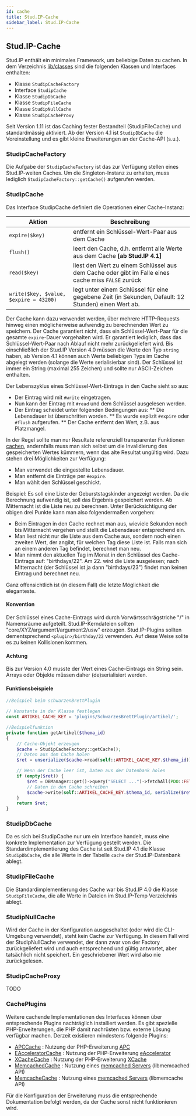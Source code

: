 ```yaml
---
id: cache
title: Stud.IP-Cache
sidebar_label: Stud.IP-Cache
---
```


## Stud.IP-Cache

Stud.IP enthält ein minimales Framework, um beliebige Daten zu cachen. In dem Verzeichnis [lib/classes](https://develop.studip.de/trac/browser/trunk/lib/classes) sind die folgenden Klassen und Interfaces enthalten:

* Klasse `StudipCacheFactory`
* Interface `StudipCache`
* Klasse `StudipDbCache`
* Klasse `StudipFileCache`
* Klasse `StudipNullCache`
* Klasse `StudipCacheProxy`

Seit Version 1.11 ist das Caching fester Bestandteil (StudipFileCache) und standardmässig aktiviert. Ab der Version 4.1 ist `StudipDbCache` die Voreinstellung und es gibt kleine Erweiterungen an der Cache-API (s.u.).

### StudipCacheFactory

Die Aufgabe der `StudipCacheFactory` ist das zur Verfügung stellen eines Stud.IP-weiten Caches. Um die Singleton-Instanz zu erhalten, muss lediglich `StudipCacheFactory::getCache()` aufgerufen werden.

### StudipCache

Das Interface StudipCache definiert die Operationen einer Cache-Instanz:

| Aktion | Beschreibung |
| ---- | ---- |
| `expire($key)` | entfernt ein Schlüssel-Wert-Paar aus dem Cache |
| `flush()` | leert den Cache, d.h. entfernt alle Werte aus dem Cache **[ab Stud.IP 4.1]** |
| `read($key)` | liest den Wert zu einem Schlüssel aus dem Cache oder gibt im Falle eines cache miss `FALSE` zurück |
| `write($key, $value, $expire = 43200)` | legt unter einem Schlüssel für eine gegebene Zeit (in Sekunden, Default: 12 Stunden) einen Wert ab. |


Der Cache kann dazu verwendet werden, über mehrere HTTP-Requests hinweg einen möglicherweise aufwendig zu berechnenden Wert zu speichern. Der Cache garantiert nicht, dass ein Schlüssel-Wert-Paar für die gesamte `expire`-Dauer vorgehalten wird. Er garantiert lediglich, dass das Schlüssel-Wert-Paar nach Ablauf nicht mehr zurückgeliefert wird. Bis einschließlich der Stud.IP Version 4.0 müssen die Werte den Typ `string` haben, ab Version 4.1 können auch Werte beliebigen Typs im Cache abgelegt werden (solange die Werte serialisierbar sind). Der Schlüssel ist immer ein String (maximal 255 Zeichen) und sollte nur ASCII-Zeichen enthalten.

Der Lebenszyklus eines Schlüssel-Wert-Eintrags in den Cache sieht so aus:

* Der Eintrag wird mit `#write` eingetragen.
* Nun kann der Eintrag mit `#read` und dem Schlüssel ausgelesen werden.
* Der Eintrag scheidet unter folgenden Bedingungen aus:
** Die Lebensdauer ist überschritten worden.
** Es wurde explizit `#expire` oder `#flush` aufgerufen.
** Der Cache entfernt den Wert, z.B. aus Platzmangel.

In der Regel sollte man nur Resultate referenziell transparenter Funktionen [cachen](http://de.wikipedia.org/wiki/Memoisierung), andernfalls muss man sich selbst um die Invalidierung des gespeicherten Wertes kümmern, wenn das alte Resultat ungültig wird. Dazu stehen drei Möglichkeiten zur Verfügung:

* Man verwendet die eingestellte Lebensdauer.
* Man entfernt die Einträge per `#expire`.
* Man wählt den Schlüssel geschickt.

Beispiel: Es soll eine Liste der Geburststagskinder angezeigt werden. Da die Berechnung aufwendig ist, soll das Ergebnis gespeichert werden. Ab Mitternacht ist die Liste neu zu berechnen. Unter Berücksichtigung der obigen drei Punkte kann man also folgendermaßen vorgehen:

* Beim Eintragen in den Cache rechnet man aus, wieviele Sekunden noch bis Mitternacht vergehen und stellt die Lebensdauer entsprechend ein.
* Man liest nicht nur die Liste aus dem Cache aus, sondern noch einen zweiten Wert, der angibt, für welchen Tag diese Liste ist. Falls man sich an einem anderen Tag befindet, berechnet man neu.
* Man nimmt den aktuellen Tag im Monat in den Schlüssel des Cache-Eintrags auf: "birthdays/22". Am 22. wird die Liste ausgelesen; nach Mitternacht (der Schlüssel ist ja dann "birthdays/23") findet man keinen Eintrag und berechnet neu.

Ganz offensichtlich ist (in diesem Fall) die letzte Möglichkeit die eleganteste.

#### Konvention
Der Schlüssel eines Cache-Eintrags wird durch Vorwärtsschrägstriche "/" in Namensräume aufgeteilt. Stud.IP-Kerndateien sollten "core/XYZ/argument1/argument2/usw" erzeugen. Stud.IP-Plugins sollten dementsprechend `<plugin>/birthday/22` verwenden. Auf diese Weise sollte es zu keinen Kollisionen kommen.

#### Achtung
Bis zur Version 4.0 musste der Wert eines Cache-Eintrags ein String sein. Arrays oder Objekte müssen daher (de)serialisiert werden.

#### Funktionsbeispiele
```php
//Beispiel beim schwarzenBrettPlugin

// Konstante in der Klasse festlegen
const ARTIKEL_CACHE_KEY = 'plugins/SchwarzesBrettPlugin/artikel/';

//Beispielfunktion
private function getArtikel($thema_id)
{
    // Cache-Objekt erzeugen
    $cache = StudipCacheFactory::getCache();
    // Daten aus dem Cache holen
    $ret = unserialize($cache->read(self::ARTIKEL_CACHE_KEY.$thema_id));

    // Wenn der Cache leer ist, Daten aus der Datenbank holen
    if (empty($ret)) {
        $ret = DBManager::get()->query("SELECT ...")->fetchAll(PDO::FETCH_COLUMN);
        // Daten in den Cache schreiben
        $cache->write(self::ARTIKEL_CACHE_KEY.$thema_id, serialize($ret));
    }
    return $ret;
}
```

### StudipDbCache

Da es sich bei StudipCache nur um ein Interface handelt, muss eine konkrete Implementation zur Verfügung gestellt werden. Die Standardimplementierung des Cache ist seit Stud.IP 4.1 die Klasse `StudipDbCache`, die alle Werte in der Tabelle `cache` der Stud.IP-Datenbank ablegt.

### StudipFileCache

Die Standardimplementierung des Cache war bis Stud.IP 4.0 die Klasse `StudipFileCache`, die alle Werte in Dateien im Stud.IP-Temp Verzeichnis ablegt.

### StudipNullCache

Wird der Cache in der Konfiguration ausgeschaltet (oder wird die CLI-Umgebung verwendet), steht kein Cache zur Verfügung. In diesem Fall wird der StudipNullCache verwendet, der dann zwar von der Factory zurückgeliefert wird und auch entsprechend und gültig antwortet, aber tatsächlich nicht speichert. Ein geschriebener Wert wird also nie zurückgelesen.

### StudipCacheProxy

TODO

### CachePlugins

Weitere cachende Implementationen des Interfaces können über entsprechende Plugins nachträglich installiert werden. Es gibt spezielle PHP-Erweiterungen, die PHP damit nachrüsten bzw. externe Lösung verfügbar machen. Derzeit existieren mindestens folgende Plugins:

* [APCCache](https://plugin-dev.studip.de/index.php/Plugins/00030) : Nutzung der PHP-Erweiterung [APC](http://www.php.net/apc)
* [EAcceleratorCache](https://plugin-dev.studip.de/index.php/Plugins/00031) : Nutzung der PHP-Erweiterung [eAccelerator](http://eaccelerator.net)
* [XCacheCache](https://plugin-dev.studip.de/index.php/Plugins/00032) : Nutzung der PHP-Erweiterung [XCache](http://xcache.lighttpd.net)
* [MemcachedCache](https://develop.studip.de/studip/plugins.php/pluginmarket/presenting/details/c511a822c4ab899e2a6d0b0ec3c05c67) : Nutzung eines [memcached Servers](http://memcached.org/) (libmemcached API)
* [MemcacheCache](https://develop.studip.de/studip/plugins.php/pluginmarket/presenting/details/5c3b6e43090d96816ed6bb69864cf9f3) : Nutzung eines [memcached Servers](http://memcached.org/) (libmemcache API)

Für die Konfiguration der Erweiterung muss die entsprechende Dokumentation befolgt werden, da der Cache sonst nicht funktionieren wird.

